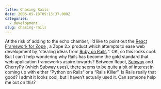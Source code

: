 ```yaml
---
title: Chasing Rails
date: 2005-05-18T09:15:37.000Z
categories:
  - development
slug: chasing-rails
---
```

At the risk of adding to the echo chamber, I’d like to point out the [React Framework for Zope][1] , a Zope 2.x product which attempts to ease web development by “stealing ideas from [Ruby on Rails][2] ”. OK, so this looks cool. But I can’t help wondering why Rails has become the gold standard that web application frameworks aspire towards? Between React, [Subway][3]  and [CherryPy][4]  (which Subway uses), there seems to be quite a bit of interest in coming up with either “Python on Rails” or a “Rails Killer”. Is Rails really that good? I admit it looks cool, but I haven’t actually used it. Can someone help me out on this?



 [1]: http://timmorgan.org/wiki/ReactFrameworkForZope
 [2]: http://rubyonrails.org
 [3]: http://subway.python-hosting.com/
 [4]: http://cherrypy.org

